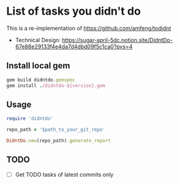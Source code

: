 # List of tasks you didn't do
This is a re-implementation of https://github.com/amfeng/todidnt

* Technical Design: https://sugar-april-5dc.notion.site/DidntDo-67e88e29133f4e4da7d4dbd09f5c1ca0?pvs=4

## Install local gem
```ruby
gem build didntdo.gemspec
gem install ./didntdo-${version}.gem
```

## Usage
```ruby
require 'didntdo'

repo_path = '$path_to_your_git_repo'

DidntDo.new(repo_path).generate_report
```

## TODO
- [ ] Get TODO tasks of latest commits only
